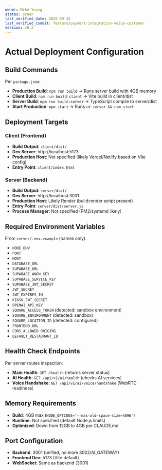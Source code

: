 ```yaml
---
owner: Mike Young
status: green
last_verified_date: 2025-09-15
last_verified_commit: feature/payment-integration-voice-customer
version: v0.2
---
```


# Actual Deployment Configuration

## Build Commands

Per `package.json`:
- **Production Build**: `npm run build` → Runs server build with 4GB memory
- **Client Build**: `npm run build:client` → Vite build in client/dist
- **Server Build**: `npm run build:server` → TypeScript compile to server/dist
- **Start Production**: `npm start` → Runs `cd server && npm start`

## Deployment Targets

### Client (Frontend)
- **Build Output**: `client/dist/`
- **Dev Server**: http://localhost:5173
- **Production Host**: Not specified (likely Vercel/Netlify based on Vite config)
- **Entry Point**: `client/index.html`

### Server (Backend)
- **Build Output**: `server/dist/`
- **Dev Server**: http://localhost:3001
- **Production Host**: Likely Render (build:render script present)
- **Entry Point**: `server/dist/server.js`
- **Process Manager**: Not specified (PM2/systemd likely)

## Required Environment Variables

From `server/.env.example` (names only):
- `NODE_ENV`
- `PORT`
- `HOST`
- `DATABASE_URL`
- `SUPABASE_URL`
- `SUPABASE_ANON_KEY`
- `SUPABASE_SERVICE_KEY`
- `SUPABASE_JWT_SECRET`
- `JWT_SECRET`
- `JWT_EXPIRES_IN`
- `KIOSK_JWT_SECRET`
- `OPENAI_API_KEY`
- `SQUARE_ACCESS_TOKEN` (detected: sandbox environment)
- `SQUARE_ENVIRONMENT` (detected: sandbox)
- `SQUARE_LOCATION_ID` (detected: configured)
- `FRONTEND_URL`
- `CORS_ALLOWED_ORIGINS`
- `DEFAULT_RESTAURANT_ID`

## Health Check Endpoints

Per server routes inspection:
- **Main Health**: `GET /health` (returns server status)
- **AI Health**: `GET /api/v1/ai/health` (checks AI services)
- **Voice Handshake**: `GET /api/v1/ai/voice/handshake` (WebRTC readiness)

## Memory Requirements

- **Build**: 4GB max (`NODE_OPTIONS='--max-old-space-size=4096'`)
- **Runtime**: Not specified (default Node.js limits)
- **Optimized**: Down from 12GB to 4GB per CLAUDE.md

## Port Configuration

- **Backend**: 3001 (unified, no more 3002/AI_GATEWAY)
- **Frontend Dev**: 5173 (Vite default)
- **WebSocket**: Same as backend (3001)